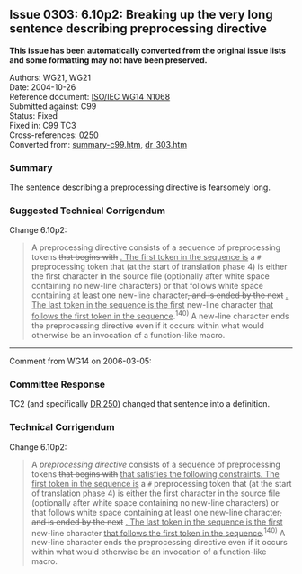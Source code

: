 ## Issue 0303: 6.10p2: Breaking up the very long sentence describing preprocessing directive

**This issue has been automatically converted from the original issue lists and some formatting may not have been preserved.**

Authors: WG21, WG21  
Date: 2004-10-26  
Reference document: [ISO/IEC WG14 N1068](https://www.open-std.org/jtc1/sc22/wg14/www/docs/n1068.htm)  
Submitted against: C99  
Status: Fixed  
Fixed in: C99 TC3  
Cross-references: [0250](../c99/issue0250.md)  
Converted from: [summary-c99.htm](https://www.open-std.org/jtc1/sc22/wg14/www/docs/summary-c99.htm), [dr_303.htm](https://www.open-std.org/jtc1/sc22/wg14/www/docs/dr_303.htm)

### Summary

The sentence describing a preprocessing directive is fearsomely long.

### Suggested Technical Corrigendum

Change 6.10p2:

> A preprocessing directive consists of a sequence of preprocessing tokens
> <del>that begins with</del> <ins>. The first token in the sequence is</ins> a
> `#` preprocessing token that (at the start of translation phase 4\) is either
> the first character in the source file (optionally after white space containing
> no new-line characters) or that follows white space containing at least one
> new-line character<del>, and is ended by the next</del> <ins>. The last token in
> the sequence is the first</ins> new-line character <ins>that follows the first
> token in the sequence</ins>.<sup>140\)</sup> A new-line character ends the
> preprocessing directive even if it occurs within what would otherwise be an
> invocation of a function-like macro.

---

Comment from WG14 on 2006-03-05:

### Committee Response

TC2 (and specifically [DR 250](../c99/issue0250.md)) changed that sentence into a
definition.

### Technical Corrigendum

Change 6.10p2:

> A *preprocessing directive* consists of a sequence of preprocessing tokens
> <del>that begins with</del> <ins>that satisfies the following constraints. The
> first token in the sequence is</ins> a `#` preprocessing token that (at the
> start of translation phase 4\) is either the first character in the source file
> (optionally after white space containing no new-line characters) or that follows
> white space containing at least one new-line character<del>, and is ended by the
> next</del> <ins>. The last token in the sequence is the first</ins> new-line
> character <ins>that follows the first token in the
> sequence</ins>.<sup>140\)</sup> A new-line character ends the preprocessing
> directive even if it occurs within what would otherwise be an invocation of a
> function-like macro.

